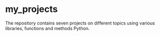 # my_projects
The repository contains seven projects on different topics using various libraries, functions and methods Python.
